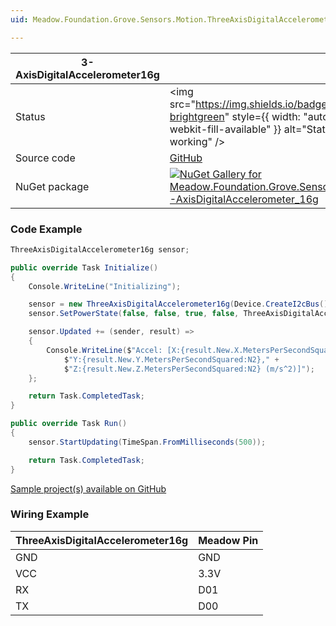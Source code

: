 ```yaml
---
uid: Meadow.Foundation.Grove.Sensors.Motion.ThreeAxisDigitalAccelerometer16g

---
```


| 3-AxisDigitalAccelerometer16g | |
|--------|--------|
| Status | <img src="https://img.shields.io/badge/Working-brightgreen" style={{ width: "auto", height: "-webkit-fill-available" }} alt="Status badge: working" /> |
| Source code | [GitHub](https://github.com/WildernessLabs/Meadow.Foundation.Grove/tree/main/Source/3-AxisDigitalAccelerometer16g) |
| NuGet package | <a href="https://www.nuget.org/packages/Meadow.Foundation.Grove.Sensors.Motion.3-AxisDigitalAccelerometer_16g/" target="_blank"><img src="https://img.shields.io/nuget/v/Meadow.Foundation.Grove.Sensors.Motion.3-AxisDigitalAccelerometer_16g.svg?label=Meadow.Foundation.Grove.Sensors.Motion.3-AxisDigitalAccelerometer_16g" alt="NuGet Gallery for Meadow.Foundation.Grove.Sensors.Motion.3-AxisDigitalAccelerometer_16g" /></a> |

### Code Example

```csharp
ThreeAxisDigitalAccelerometer16g sensor;

public override Task Initialize()
{
    Console.WriteLine("Initializing");

    sensor = new ThreeAxisDigitalAccelerometer16g(Device.CreateI2cBus());
    sensor.SetPowerState(false, false, true, false, ThreeAxisDigitalAccelerometer16g.Frequencies.TwoHz);

    sensor.Updated += (sender, result) =>
    {
        Console.WriteLine($"Accel: [X:{result.New.X.MetersPerSecondSquared:N2}," +
            $"Y:{result.New.Y.MetersPerSecondSquared:N2}," +
            $"Z:{result.New.Z.MetersPerSecondSquared:N2} (m/s^2)]");
    };

    return Task.CompletedTask;
}

public override Task Run()
{
    sensor.StartUpdating(TimeSpan.FromMilliseconds(500));

    return Task.CompletedTask;
}

```

[Sample project(s) available on GitHub](https://github.com/WildernessLabs/Meadow.Foundation.Grove/tree/main/Source/3-AxisDigitalAccelerometer16g/Sample/3-AxisDigitalAccelerometer16g_Sample)

### Wiring Example

| ThreeAxisDigitalAccelerometer16g | Meadow Pin |
|--------|------------|
| GND    | GND        |
| VCC    | 3.3V       |
| RX     | D01        |
| TX     | D00        |
